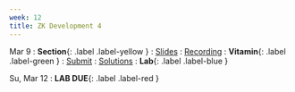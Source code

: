 ```yaml
---
week: 12
title: ZK Development 4
---
```


Mar 9
: **Section**{: .label .label-yellow }[](#)
  : [Slides](#)
    : [Recording](#)
: **Vitamin**{: .label .label-green } [](#)
  : [Submit](#)
    : [Solutions](#)
: **Lab**{: .label .label-blue } [](#)

Su, Mar 12
: **LAB DUE**{: .label .label-red }
